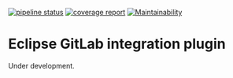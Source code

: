 [![pipeline status](https://gitlab.com/zkovari/eclipse-gitlab/badges/master/pipeline.svg)](https://gitlab.com/zkovari/eclipse-gitlab/pipelines)
[![coverage report](https://gitlab.com/zkovari/eclipse-gitlab/badges/master/coverage.svg)](https://gitlab.com/zkovari/eclipse-gitlab/commits/master)
[![Maintainability](https://api.codeclimate.com/v1/badges/ce42eb7cfa3ada5b1a8b/maintainability)](https://codeclimate.com/github/zkovari/eclipse-gitlab/maintainability)

# Eclipse GitLab integration plugin

Under development.
